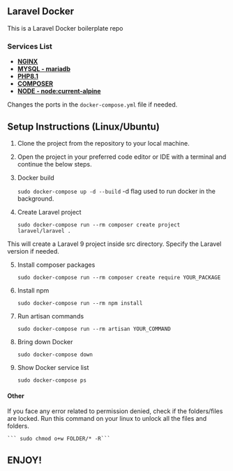 ## Laravel Docker 

This is a Laravel Docker boilerplate repo

### Services List

- **[NGINX](https://hub.docker.com/_/nginx)**
- **[MYSQL - mariadb](https://hub.docker.com/_/mariadb)**
- **[PHP8.1](https://hub.docker.com/_/php)**
- **[COMPOSER](https://hub.docker.com/_/composer)**
- **[NODE - node:current-alpine](https://hub.docker.com/_/composer)**

Changes the ports in the `docker-compose.yml` file if needed. 

## Setup Instructions (Linux/Ubuntu)

1. Clone the project from the repository to your local machine.

2. Open the project in your preferred code editor or IDE with a terminal and continue the below steps.

3. Docker build

   ``` sudo docker-compose up -d --build ```
-d flag used to run docker in the background.

4. Create Laravel project 

    ``` sudo docker-compose run --rm composer create project laravel/laravel . ```

This will create a Laravel 9 project inside src directory. Specify the Laravel version if needed.

5. Install composer packages 

    ``` sudo docker-compose run --rm composer create require YOUR_PACKAGE ```

6. Install npm 

    ``` sudo docker-compose run --rm npm install ```

7. Run artisan commands 

    ``` sudo docker-compose run --rm artisan YOUR_COMMAND ```

8. Bring down Docker 

    ``` sudo docker-compose down ```

9. Show Docker service list

    ``` sudo docker-compose ps ```

#### Other

If you face any error related to permission denied, check if the folders/files are locked. Run this command on your linux to unlock all the files and folders. 

    ``` sudo chmod o+w FOLDER/* -R```

## ENJOY! 